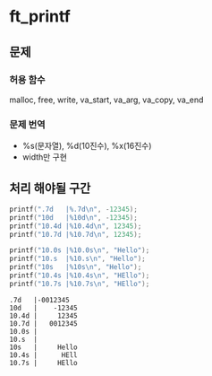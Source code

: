 # ft_printf
## 문제
### 허용 함수
malloc, free, write, va_start, va_arg, va_copy, va_end

### 문제 번역
* %s(문자열), %d(10진수), %x(16진수)
* width만 구현

## 처리 해야될 구간
~~~c
printf(".7d   |%.7d\n", -12345);
printf("10d   |%10d\n", -12345);
printf("10.4d |%10.4d\n", 12345);
printf("10.7d |%10.7d\n", 12345);

printf("10.0s |%10.0s\n", "Hello");
printf("10.s  |%10.s\n", "Hello");
printf("10s   |%10s\n", "Hello");
printf("10.4s |%10.4s\n", "HEllo");
printf("10.7s |%10.7s\n", "HEllo");
~~~

~~~
.7d   |-0012345
10d   |    -12345
10.4d |     12345
10.7d |   0012345
10.0s |          
10.s  |          
10s   |     Hello
10.4s |      HEll
10.7s |     HEllo
~~~
